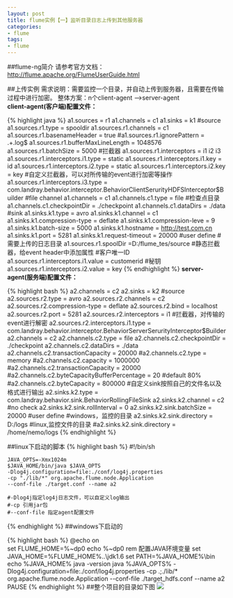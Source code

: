 ```yaml
---
layout: post
title: flume实例【一】监听目录日志上传到其他服务器
categories:
- flume
tags:
- flume
---
```

##flume-ng简介
请参考官方文档：http://flume.apache.org/FlumeUserGuide.html

	
   		
##上传实例
需求说明：需要监控一个目录，并自动上传到服务器，且需要在传输过程中进行加密。
整体方案：n个client-agent -->server-agent                            
**client-agent(客户端)配置文件：**

{% highlight java %}
	a1.sources = r1
	a1.channels = c1
	a1.sinks = k1
	#source
	a1.sources.r1.type = spooldir
	a1.sources.r1.channels = c1
	a1.sources.r1.basenameHeader = true
	#a1.sources.r1.ignorePattern = .+\.log$
	a1.sources.r1.bufferMaxLineLength = 1048576
	a1.sources.r1.batchSize = 5000
	#拦截器
	a1.sources.r1.interceptors = i1 i2 i3
	a1.sources.r1.interceptors.i1.type = static
	a1.sources.r1.interceptors.i1.key = id
	a1.sources.r1.interceptors.i2.type = static
	a1.sources.r1.interceptors.i2.key = key
	#自定义拦截器，可以对所传输的event进行加密等操作
	a1.sources.r1.interceptors.i3.type = com.landray.behavior.interceptor.BehaviorClientSerurityHDFSInterceptor$Builder
	#file channel
	a1.channels = c1
	a1.channels.c1.type = file
	#检查点目录
	a1.channels.c1.checkpointDir = ./checkpoint
	a1.channels.c1.dataDirs = ./data
	#sink
	a1.sinks.k1.type = avro
	a1.sinks.k1.channel = c1
	a1.sinks.k1.compression-type = deflate
	a1.sinks.k1.compression-leve = 9
	a1.sinks.k1.batch-size = 5000
	a1.sinks.k1.hostname = http://test.com.cn
	a1.sinks.k1.port = 5281
	a1.sinks.k1.request-timeout = 20000
	#user define
	#需要上传的日志目录
	a1.sources.r1.spoolDir =D:/flume_tes/source
	#静态拦截器，给event header中添加属性
	#客户唯一ID
	a1.sources.r1.interceptors.i1.value = customerid
	#秘钥
	a1.sources.r1.interceptors.i2.value = key
{% endhighlight %}
**server-agent(服务端)配置文件：**
		
{% highlight bash %}
	a2.channels = c2
	a2.sinks = k2
	#source
	a2.sources.r2.type = avro
	a2.sources.r2.channels = c2
	a2.sources.r2.compression-type = deflate
	a2.sources.r2.bind = localhost
	a2.sources.r2.port = 5281
	a2.sources.r2.interceptors = i1
	#拦截器，对传输的event进行解密
	a2.sources.r2.interceptors.i1.type = com.landray.behavior.interceptor.BehaviorServerSerurityInterceptor$Builder
	a2.channels = c2
	a2.channels.c2.type = file
	a2.channels.c2.checkpointDir = ./checkpoint
	a2.channels.c2.dataDirs = ./data
	a2.channels.c2.transactionCapacity = 20000
	#a2.channels.c2.type = memory
	#a2.channels.c2.capacity = 1000000
	#a2.channels.c2.transactionCapacity = 20000
	#a2.channels.c2.byteCapacityBufferPercentage = 20
	#default 80%
	#a2.channels.c2.byteCapacity = 800000
	#自定义sink按照自己的文件名以及格式进行输出
	a2.sinks.k2.type = com.landray.behavior.sink.BehaviorRollingFileSink
	a2.sinks.k2.channel = c2
	#no check
	a2.sinks.k2.sink.rollInterval = 0
	a2.sinks.k2.sink.batchSize = 20000
	#user define
	#windows，监控的目录
	a2.sinks.k2.sink.directory = D:/logs
	#linux,监控文件的目录
	#a2.sinks.k2.sink.directory = /home/nemo/logs
{% endhighlight %}
	
##linux下启动的脚本
{% highlight bash %}
   #!/bin/sh
   
	JAVA_OPTS=-Xmx1024m
	$JAVA_HOME/bin/java $JAVA_OPTS 
	-Dlog4j.configuration=file:./conf/log4j.properties 
	-cp "./lib/*" org.apache.flume.node.Application
	--conf-file ./target.conf --name a2
	
	#-Dlog4j指定log4j日志文件，可以自定义log输出
	#-cp 引用jar包
	#--conf-file 指定agent配置文件
{% endhighlight %}
##windows下启动的

{% highlight bash %}
	@echo on	
	set FLUME_HOME=%~dp0
	echo %~dp0
	rem 配置JAVA环境变量
	set JAVA_HOME=%FLUME_HOME%..\jdk1.6
	set PATH=%JAVA_HOME%\bin
	echo %JAVA_HOME%
	java -version
	java %JAVA_OPTS%
		-Dlog4j.configuration=file:./conf/log4j.properties 
		-cp .;./lib/* org.apache.flume.node.Application 
		--conf-file ./target_hdfs.conf --name a2
	PAUSE
{% endhighlight %}
##整个项目的目录如下图
<img src="{{site.iurl}}/2015/3_1.png"/>  
